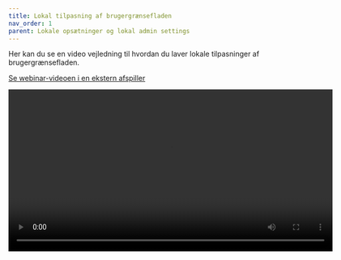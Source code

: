 ```yaml
---
title: Lokal tilpasning af brugergrænsefladen
nav_order: 1
parent: Lokale opsætninger og lokal admin settings
---
```

 
Her kan du se en video vejledning til hvordan du laver lokale tilpasninger af brugergrænsefladen.

[Se webinar-videoen i en ekstern afspiller](https://info.kitos.dk/s/tb4MmtNr8EdcRwB)

<video controls width="640">
  <source src="https://info.kitos.dk/s/tb4MmtNr8EdcRwB/download/2024.11.15%20Webinar.%20FK%20Organisation%20til%20OS2%20Kitos.%20GMT20241115-070112_Recording_1920x1080.mp4" type="video/mp4">
  Din browser kan ikke afspille denne video. Prøv en opdateret browser eller [download den her](https://info.kitos.dk/s/tb4MmtNr8EdcRwB).
</video>
